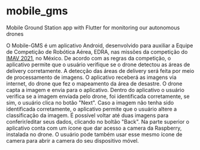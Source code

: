 # mobile_gms
Mobile Ground Station app with Flutter for monitoring our autonomous drones

O Mobile-GMS é um aplicativo Android, desenvolvido para auxiliar a Equipe de Competição de Robótica Aérea, EDRA, nas missões da competição do [IMAV 2021](https://imav2020.inaoep.mx/portal/home), no México. De acordo com as regras da competição, o aplicativo permite que o usuário verifique se o drone detectou as áreas de delivery corretamente. A detecção das áreas de delivery será feita por meio de processamento de imagens. O aplicativo receberá as imagens via internet, do drone que fez o mapeamento da área de desastre.
O drone capta a imagem e envia para o aplicativo. Dentro do aplicativo o usuário verifica se a imagem enviada pelo drone, foi identificada corretamente, se sim, o usuário clica no botão "Next". Caso a imagem não tenha sido identificada corretamente, o aplicativo permite que o usuário altere a classificação da imagem. É possível voltar até duas imagens para conferir/editar seus dados, clicando no boltão "Back". Na parte superior o aplicativo conta com um ícone que dar acesso a camera da Raspberry, instalada no drone. O usuário pode também usar esse mesmo ícone de camera para abrir a camera do seu dispositivo móvel.